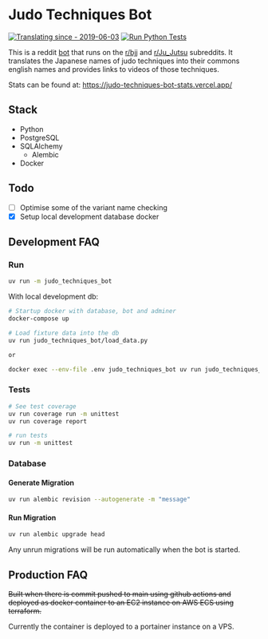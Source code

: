 # Judo Techniques Bot

[![Translating since - 2019-06-03](https://img.shields.io/badge/Translating_since-2019--06--03-2ea44f)](https://judo-techniques-bot-stats.vercel.app/) [![Run Python Tests](https://github.com/AbundantSalmon/judo-techniques-bot/actions/workflows/cy.yml/badge.svg)](https://github.com/AbundantSalmon/judo-techniques-bot/actions/workflows/cy.yml)

This is a reddit [bot](https://www.reddit.com/user/JudoTechniquesBot/)
that runs on the [r/bjj](https://www.reddit.com/r/bjj/) and [r/Ju_Jutsu](https://www.reddit.com/r/Ju_Jutsu/)
subreddits. It translates the Japanese names of judo techniques into their
commons english names and provides links to videos of those techniques.

Stats can be found at: <https://judo-techniques-bot-stats.vercel.app/>

## Stack

- Python
- PostgreSQL
- SQLAlchemy
  - Alembic
- Docker

## Todo

- [ ] Optimise some of the variant name checking
- [x] Setup local development database docker

## Development FAQ

### Run

```bash
uv run -m judo_techniques_bot
```

With local development db:

```bash
# Startup docker with database, bot and adminer
docker-compose up

# Load fixture data into the db
uv run judo_techniques_bot/load_data.py

or

docker exec --env-file .env judo_techniques_bot uv run judo_techniques_bot/load_data.py
```

### Tests

```bash
# See test coverage
uv run coverage run -m unittest
uv run coverage report

# run tests
uv run -m unittest
```

### Database

#### Generate Migration

```bash
uv run alembic revision --autogenerate -m "message"
```

#### Run Migration

```bash
uv run alembic upgrade head
```

Any unrun migrations will be run automatically when the bot is started.

## Production FAQ

~~Built when there is commit pushed to main using github actions and deployed as docker container to an EC2 instance on AWS ECS using terraform.~~

Currently the container is deployed to a portainer instance on a VPS.
